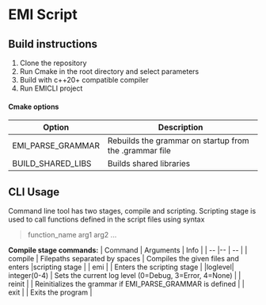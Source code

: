 # EMI Script

## Build instructions
1. Clone the repository
1. Run Cmake in the root directory and select parameters
1. Build with c++20+ compatible compiler 
1. Run EMICLI project

#### Cmake options

| Option | Description |
| - | - |
| EMI_PARSE_GRAMMAR | Rebuilds the grammar on startup from the .grammar file |
| BUILD_SHARED_LIBS | Builds shared libraries |

## CLI Usage
Command line tool has two stages, compile and scripting.
Scripting stage is used to call functions defined in the script files using syntax  
> function_name arg1 arg2 ... 

**Compile stage commands:**
| Command | Arguments | Info |
| -- |-- | -- | 
| compile | Filepaths separated by spaces | Compiles the given files and enters |scripting stage |
| emi | | Enters the scripting stage |
|loglevel| integer(0-4) | Sets the current log level (0=Debug, 3=Error, 4=None) |
| reinit | | Reinitializes the grammar if EMI_PARSE_GRAMMAR is defined |
| exit | | Exits the program |